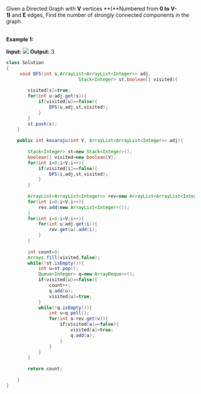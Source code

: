 Given a Directed Graph with **V** vertices **(**Numbered from **0 to V-1)** and **E** edges, Find the number of strongly connected components in the graph.  
 

**Example 1:**

**Input:**
![](https://media.geeksforgeeks.org/img-practice/PROD/addEditProblem/700394/Web/Other/89b7c4e7-e03c-402f-b445-3e8815299af6_1685086635.png)
**Output:**
3

```java
class Solution
{
     void DFS(int s,ArrayList<ArrayList<Integer>> adj,
                           Stack<Integer> st,boolean[] visited){
                               
        visited[s]=true;
        for(int u:adj.get(s)){
            if(visited[u]==false){
                DFS(u,adj,st,visited);
            }
        }
        st.push(s);
    }
    
    public int kosaraju(int V, ArrayList<ArrayList<Integer>> adj){
        
        Stack<Integer> st=new Stack<Integer>();
        boolean[] visited=new boolean[V];
        for(int i=0;i<V;i++){
            if(visited[i]==false){
                DFS(i,adj,st,visited);
            }
        }
        
        ArrayList<ArrayList<Integer>> rev=new ArrayList<ArrayList<Integer>>();
        for(int i=0;i<V;i++){
            rev.add(new ArrayList<Integer>());
        }
        for(int i=0;i<V;i++){
            for(int u:adj.get(i)){
                rev.get(u).add(i);
            }
        }
        
        int count=0;
        Arrays.fill(visited,false);
        while(!st.isEmpty()){
            int u=st.pop();
            Queue<Integer> q=new ArrayDeque<>();
            if(visited[u]==false){
                count++;
                q.add(u);
                visited[u]=true;
            }
            while(!q.isEmpty()){
                int v=q.poll();
                for(int a:rev.get(v)){
                    if(visited[a]==false){
                        visited[a]=true;
                        q.add(a);
                    }
                }
            }
        }
        
        return count;
        
    }
}

```
